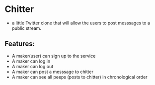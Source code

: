 Chitter
==========
- a little Twitter clone that will allow the users to post messsages to a public stream.

Features:
---------
- A maker(user) can sign up to the service
- A maker can log in
- A maker can log out
- A maker can post a messsage to chitter
- A maker can see all peeps (posts to chitter) in chronological order




